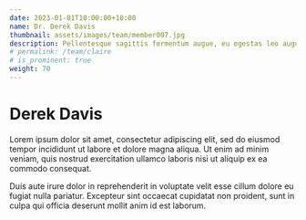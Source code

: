 ```yaml
---
date: 2023-01-01T10:00:00+10:00
name: Dr. Derek Davis
thumbnail: assets/images/team/member007.jpg
description: Pellentesque sagittis fermentum augue, eu egestas leo augue.
# permalink: /team/claire
# is_prominent: true
weight: 70
---
```


# Derek Davis

Lorem ipsum dolor sit amet, consectetur adipiscing elit, sed do eiusmod tempor incididunt ut labore et dolore magna aliqua. Ut enim ad minim veniam, quis nostrud exercitation ullamco laboris nisi ut aliquip ex ea commodo consequat.

Duis aute irure dolor in reprehenderit in voluptate velit esse cillum dolore eu fugiat nulla pariatur. Excepteur sint occaecat cupidatat non proident, sunt in culpa qui officia deserunt mollit anim id est laborum.
